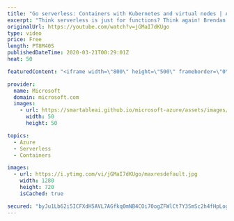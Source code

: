 ```yaml
---
title: "Go serverless: Containers with Kubernetes and virtual nodes | Azure Friday"
excerpt: "Think serverless is just for functions? Think again! Brendan Burns joins Donovan Brown to look at how serverless containers can provide a cloud-native container experience without the worry of a server or operating system. They also look at how this integrates with the Azure Kubernetes Service (AKS)."
originalUrl: https://youtube.com/watch?v=jGMaI7dKUgo
type: video
price: Free
length: PT8M40S
publishedDateTime: 2020-03-21T00:29:01Z
heat: 50

featuredContent: "<iframe width=\"800\" height=\"500\" frameborder=\"0\" src=\"https://www.youtube.com/embed/jGMaI7dKUgo\" allow=\"accelerometer; autoplay; encrypted-media; gyroscope; picture-in-picture\" allowfullscreen></iframe>"

provider:
  name: Microsoft
  domain: microsoft.com
  images:
    - url: https://smartableai.github.io/microsoft-azure/assets/images/organizations/microsoft.com-50x50.jpg
      width: 50
      height: 50

topics:
  - Azure
  - Serverless
  - Containers

images:
  - url: https://i.ytimg.com/vi/jGMaI7dKUgo/maxresdefault.jpg
    width: 1280
    height: 720
    isCached: true

secured: "byJu1Lb62i5ICFXdH5AVL7AGfkq0mNB4COi70ogZFWlCt7Y3SmSc2h4fHpLogfGYpCBdW1kC4sbohP3jpsIPcbIocUNUCJovaegEL8fj+6vc9jZVlFrYDaYvedlx/NhecdljCuUvLnBvI2r9LuQl/+5tqLcT+HmZ+09Gf3c8FzNck1XLxQXDqtDRfyWK+ZDnkVajMl498Wx4nEOgnRkWtloSEY4r3MeBmB53crLddW+I4AucgjExunNwWenYEB6ixkxLtstSKJkC8GtB8p+yG0YZSSVmtwwhNYeSMFyTVbUW9HIRbyYxfP+MGQy642+EIrAqLQgqCkp3bLuq+yP2Da6P/S/MpNN+3w0+rINL/gbrZ8mLvZ3mbWEZRV63HTtjuXAe1rEKDE3OD2UwZEU7dl2U6oOEfIGCP1Uu+jwDTZU=;BreGAjQ6xK9SYPQFDogAxQ=="
---
```


